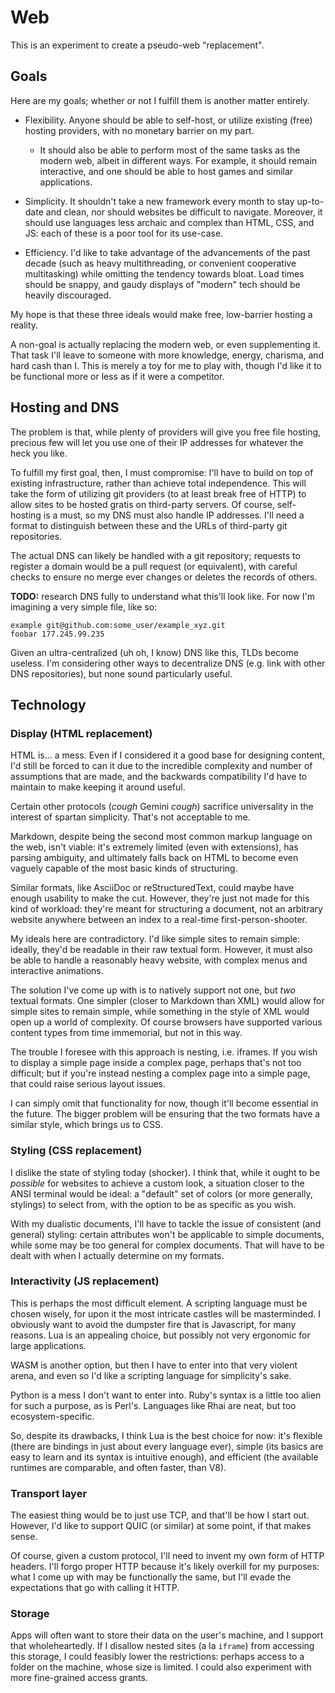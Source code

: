 # Web

This is an experiment to create a pseudo-web "replacement".

## Goals

Here are my goals; whether or not I fulfill them is another matter entirely.

- Flexibility. Anyone should be able to self-host, or utilize existing (free)
  hosting providers, with no monetary barrier on my part.
  - It should also be able to perform most of the same tasks as the modern web,
    albeit in different ways. For example, it should remain interactive, and one
    should be able to host games and similar applications.

- Simplicity. It shouldn't take a new framework every month to stay up-to-date
  and clean, nor should websites be difficult to navigate. Moreover, it should
  use languages less archaic and complex than HTML, CSS, and JS: each of these
  is a poor tool for its use-case.

- Efficiency. I'd like to take advantage of the advancements of the past decade
  (such as heavy multithreading, or convenient cooperative multitasking) while
  omitting the tendency towards bloat. Load times should be snappy, and
  gaudy displays of "modern" tech should be heavily discouraged.

My hope is that these three ideals would make free, low-barrier hosting a
reality.

A non-goal is actually replacing the modern web, or even supplementing it. That
task I'll leave to someone with more knowledge, energy, charisma, and hard cash
than I. This is merely a toy for me to play with, though I'd like it to be
functional more or less as if it were a competitor.

## Hosting and DNS

The problem is that, while plenty of providers will give you free file hosting,
precious few will let you use one of their IP addresses for whatever the heck
you like.

To fulfill my first goal, then, I must compromise: I'll have to build on top of
existing infrastructure, rather than achieve total independence. This will take
the form of utilizing git providers (to at least break free of HTTP) to allow
sites to be hosted gratis on third-party servers. Of course, self-hosting is a
must, so my DNS must also handle IP addresses. I'll need a format to distinguish
between these and the URLs of third-party git repositories.

The actual DNS can likely be handled with a git repository; requests to register
a domain would be a pull request (or equivalent), with careful checks to ensure
no merge ever changes or deletes the records of others.

**TODO:** research DNS fully to understand what this'll look like. For now I'm
imagining a very simple file, like so:

```
example git@github.com:some_user/example_xyz.git
foobar 177.245.99.235
```

Given an ultra-centralized (uh oh, I know) DNS like this, TLDs become useless.
I'm considering other ways to decentralize DNS (e.g. link with other DNS
repositories), but none sound particularly useful.

## Technology

### Display (HTML replacement)

HTML is... a mess. Even if I considered it a good base for designing content,
I'd still be forced to can it due to the incredible complexity and number of
assumptions that are made, and the backwards compatibility I'd have to maintain
to make keeping it around useful.

Certain other protocols (*cough* Gemini *cough*) sacrifice universality in the
interest of spartan simplicity. That's not acceptable to me.

Markdown, despite being the second most common markup language on the web, isn't
viable: it's extremely limited (even with extensions), has parsing ambiguity,
and ultimately falls back on HTML to become even vaguely capable of the most
basic kinds of structuring.

Similar formats, like AsciiDoc or reStructuredText, could maybe have enough
usability to make the cut. However, they're just not made for this kind of
workload: they're meant for structuring a document, not an arbitrary website
anywhere between an index to a real-time first-person-shooter.

My ideals here are contradictory. I'd like simple sites to remain simple:
ideally, they'd be readable in their raw textual form. However, it must also be
able to handle a reasonably heavy website, with complex menus and interactive
animations.

The solution I've come up with is to natively support not one, but *two* textual
formats. One simpler (closer to Markdown than XML) would allow for simple sites
to remain simple, while something in the style of XML would open up a world of
complexity. Of course browsers have supported various content types from time
immemorial, but not in this way.

The trouble I foresee with this approach is nesting, i.e. iframes. If you wish
to display a simple page inside a complex page, perhaps that's not too
difficult; but if you're instead nesting a complex page into a simple page, that
could raise serious layout issues.

I can simply omit that functionality for now, though it'll become essential in
the future. The bigger problem will be ensuring that the two formats have a
similar style, which brings us to CSS.

### Styling (CSS replacement)

I dislike the state of styling today (shocker). I think that, while it ought to
be *possible* for websites to achieve a custom look, a situation closer to the
ANSI terminal would be ideal: a "default" set of colors (or more generally,
stylings) to select from, with the option to be as specific as you wish.

With my dualistic documents, I'll have to tackle the issue of consistent (and
general) styling: certain attributes won't be applicable to simple documents,
while some may be too general for complex documents. That will have to be dealt
with when I actually determine on my formats.

### Interactivity (JS replacement)

This is perhaps the most difficult element. A scripting language must be chosen
wisely, for upon it the most intricate castles will be masterminded. I obviously
want to avoid the dumpster fire that is Javascript, for many reasons. Lua is an
appealing choice, but possibly not very ergonomic for large applications.

WASM is another option, but then I have to enter into that very violent arena,
and even so I'd like a scripting language for simplicity's sake.

Python is a mess I don't want to enter into. Ruby's syntax is a little too alien
for such a purpose, as is Perl's. Languages like Rhai are neat, but too
ecosystem-specific.

So, despite its drawbacks, I think Lua is the best choice for now: it's flexible
(there are bindings in just about every language ever), simple (its basics are
easy to learn and its syntax is intuitive enough), and efficient (the available
runtimes are comparable, and often faster, than V8).

### Transport layer

The easiest thing would be to just use TCP, and that'll be how I start out.
However, I'd like to support QUIC (or similar) at some point, if that makes
sense.

Of course, given a custom protocol, I'll need to invent my own form of HTTP
headers. I'll forgo proper HTTP because it's likely overkill for my purposes:
what I come up with may be functionally the same, but I'll evade the
expectations that go with calling it HTTP.

### Storage

Apps will often want to store their data on the user's machine, and I support
that wholeheartedly. If I disallow nested sites (a la `iframe`) from accessing
this storage, I could feasibly lower the restrictions: perhaps access to a
folder on the machine, whose size is limited. I could also experiment with more
fine-grained access grants.
